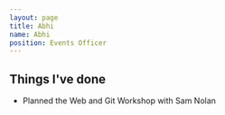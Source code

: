 ```yaml
---
layout: page
title: Abhi
name: Abhi 
position: Events Officer
---
```

## Things I've done
- Planned the Web and Git Workshop with Sam Nolan
